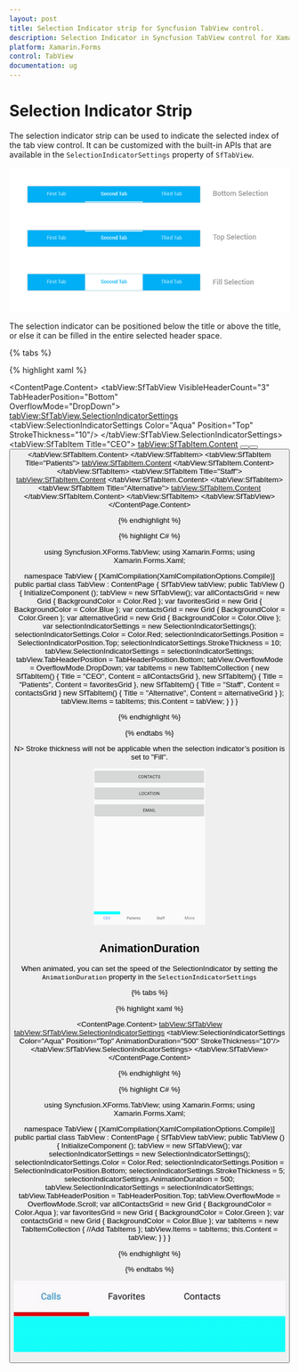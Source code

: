 ```yaml
---
layout: post
title: Selection Indicator strip for Syncfusion TabView control.
description: Selection Indicator in Syncfusion TabView control for Xamarin.Forms platform
platform: Xamarin.Forms
control: TabView
documentation: ug
---
```


# Selection Indicator Strip

The selection indicator strip can be used to indicate the selected index of the tab view control. It can be customized with the built-in APIs that are available in the `SelectionIndicatorSettings` property of `SfTabView`.

![Selection Indicator Strip](images/Selection-Indicator/tabstyle02.png)


The selection indicator can be positioned below the title or above the title, or else it can be filled in the entire selected header space.

{% tabs %}

{% highlight xaml %}

<ContentPage xmlns="http://xamarin.com/schemas/2014/forms"
             xmlns:x="http://schemas.microsoft.com/winfx/2009/xaml"
             xmlns:tabView="clr-namespace:Syncfusion.XForms.TabView;assembly=Syncfusion.SfTabView.XForms"
             x:Class="TabView.TabView">
    <ContentPage.Content>
        <tabView:SfTabView VisibleHeaderCount="3"
                           TabHeaderPosition="Bottom"  
                           OverflowMode="DropDown">
			<tabView:SfTabView.SelectionIndicatorSettings>
                <tabView:SelectionIndicatorSettings
                    Color="Aqua" 
                    Position="Top" 
                    StrokeThickness="10"/>
            </tabView:SfTabView.SelectionIndicatorSettings>
            <tabView:SfTabItem Title="CEO">
                <tabView:SfTabItem.Content>
                    <StackLayout>
                        <Grid BackgroundColor="Green"/>
                        <Button Text="Contacts" WidthRequest="300" />
                        <Button Text="Location" WidthRequest="300" />
                        <Button Text="Email" WidthRequest="300" />
                    </StackLayout>
                </tabView:SfTabItem.Content>
            </tabView:SfTabItem>
            <tabView:SfTabItem Title="Patients">
                <tabView:SfTabItem.Content>
                    <Grid BackgroundColor="Blue" x:Name="FavoritesGrid"/>
                </tabView:SfTabItem.Content>
            </tabView:SfTabItem>
            <tabView:SfTabItem Title="Staff">
                <tabView:SfTabItem.Content>
                    <Grid BackgroundColor="Green" x:Name="ContactsGrid" />
                </tabView:SfTabItem.Content>
            </tabView:SfTabItem>
            <tabView:SfTabItem Title="Alternative">
                <tabView:SfTabItem.Content>
                    <Grid BackgroundColor="Olive" x:Name="AlternativeGrid" />
                </tabView:SfTabItem.Content>
            </tabView:SfTabItem>
        </tabView:SfTabView>
    </ContentPage.Content>
</ContentPage>
			
{% endhighlight %}

{% highlight C# %}

using Syncfusion.XForms.TabView;
using Xamarin.Forms;
using Xamarin.Forms.Xaml;

namespace TabView
{
    [XamlCompilation(XamlCompilationOptions.Compile)]
	public partial class TabView : ContentPage
	{
        SfTabView tabView;
		public TabView ()
		{
			InitializeComponent ();
            tabView = new SfTabView();
            var allContactsGrid = new Grid { BackgroundColor = Color.Red };
            var favoritesGrid = new Grid { BackgroundColor = Color.Blue };
            var contactsGrid = new Grid { BackgroundColor = Color.Green };
            var alternativeGrid = new Grid { BackgroundColor = Color.Olive };
			var selectionIndicatorSettings = new SelectionIndicatorSettings();
            selectionIndicatorSettings.Color = Color.Red;
            selectionIndicatorSettings.Position = SelectionIndicatorPosition.Top;
            selectionIndicatorSettings.StrokeThickness = 10;
            tabView.SelectionIndicatorSettings = selectionIndicatorSettings;
            tabView.TabHeaderPosition = TabHeaderPosition.Bottom;
            tabView.OverflowMode = OverflowMode.DropDown;
            var tabItems = new TabItemCollection
            {
                new SfTabItem()
                {
                    Title = "CEO",
                    Content = allContactsGrid
                },
                new SfTabItem()
                {
                    Title = "Patients",
                    Content = favoritesGrid
                },
                new SfTabItem()
                {
                    Title = "Staff",
                    Content = contactsGrid
                }
                new SfTabItem()
                {
                    Title = "Alternative",
                    Content = alternativeGrid
                }
            };
            tabView.Items = tabItems;
            this.Content = tabView;
		}
	}
}

{% endhighlight %}

{% endtabs %}

N> Stroke thickness will not be applicable when the selection indicator’s position is set to "Fill".

![SelectionIndicator Settings Image](images/Selection-Indicator/SelectionIndicator.png)

## AnimationDuration

When animated, you can set the speed of the SelectionIndicator by setting the `AnimationDuration` property in the `SelectionIndicatorSettings` 

{% tabs %}

{% highlight xaml %}

<ContentPage xmlns="http://xamarin.com/schemas/2014/forms"
             xmlns:x="http://schemas.microsoft.com/winfx/2009/xaml"
             xmlns:tabView="clr-namespace:Syncfusion.XForms.TabView;assembly=Syncfusion.SfTabView.XForms"
             x:Class="TabView.TabView">
    <ContentPage.Content>
        <tabView:SfTabView>
			<tabView:SfTabView.SelectionIndicatorSettings>
                <tabView:SelectionIndicatorSettings
                    Color="Aqua" 
                    Position="Top" 
                    AnimationDuration="500"
                    StrokeThickness="10"/>
            </tabView:SfTabView.SelectionIndicatorSettings>
            <!--Add TabItems-->
        </tabView:SfTabView>
    </ContentPage.Content>
</ContentPage>

{% endhighlight %}

{% highlight C# %}

using Syncfusion.XForms.TabView;
using Xamarin.Forms;
using Xamarin.Forms.Xaml;

namespace TabView
{
    [XamlCompilation(XamlCompilationOptions.Compile)]
	public partial class TabView : ContentPage
	{
        SfTabView tabView;
		public TabView ()
		{
			InitializeComponent ();
            tabView = new SfTabView();
            var selectionIndicatorSettings = new SelectionIndicatorSettings();
            selectionIndicatorSettings.Color = Color.Red;
            selectionIndicatorSettings.Position = SelectionIndicatorPosition.Bottom;
            selectionIndicatorSettings.StrokeThickness = 5;
            selectionIndicatorSettings.AnimationDuration = 500;
            tabView.SelectionIndicatorSettings = selectionIndicatorSettings;
            tabView.TabHeaderPosition = TabHeaderPosition.Top;
            tabView.OverflowMode = OverflowMode.Scroll;
            var allContactsGrid = new Grid { BackgroundColor = Color.Aqua };
            var favoritesGrid = new Grid { BackgroundColor = Color.Green };
            var contactsGrid = new Grid { BackgroundColor = Color.Blue };
            var tabItems = new TabItemCollection
            {
                 //Add TabItems
            };
            tabView.Items = tabItems;
            this.Content = tabView;
		}
	}
}

{% endhighlight %}

{% endtabs %}

![Animation Duration](images/Selection-Indicator/AnimationDuration.gif)
